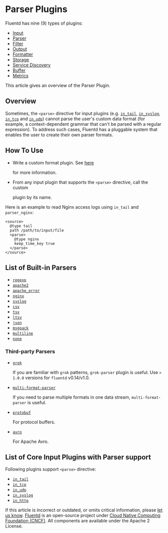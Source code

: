 # Parser Plugins

Fluentd has nine \(9\) types of plugins:

* [Input](../input/)
* [Parser](./)
* [Filter](../filter/)
* [Output](../output/)
* [Formatter](../formatter/)
* [Storage](../storage/)
* [Service Discovery](../service_discovery/)
* [Buffer](../buffer/)
* [Metrics](../metrics/)

This article gives an overview of the Parser Plugin.

## Overview

Sometimes, the `<parse>` directive for input plugins \(e.g. [`in_tail`](../input/tail.md), [`in_syslog`](../input/syslog.md), [`in_tcp`](../input/tcp.md) and [`in_udp`](../input/udp.md)\) cannot parse the user's custom data format \(for example, a context-dependent grammar that can't be parsed with a regular expression\). To address such cases, Fluentd has a pluggable system that enables the user to create their own parser formats.

## How To Use

* Write a custom format plugin. See [here](../plugin-development/api-plugin-parser.md)

  for more information.

* From any input plugin that supports the `<parse>` directive, call the custom

  plugin by its name.

Here is an example to read Nginx access logs using `in_tail` and `parser_nginx`:

```text
<source>
  @type tail
  path /path/to/input/file
  <parse>
    @type nginx
    keep_time_key true
  </parse>
</source>
```

## List of Built-in Parsers

* [`regexp`](regexp.md)
* [`apache2`](apache2.md)
* [`apache_error`](apache_error.md)
* [`nginx`](nginx.md)
* [`syslog`](syslog.md)
* [`csv`](csv.md)
* [`tsv`](tsv.md)
* [`ltsv`](ltsv.md)
* [`json`](json.md)
* [`msgpack`](msgpack.md)
* [`multiline`](multiline.md)
* [`none`](none.md)

### Third-party Parsers

* [`grok`](https://github.com/fluent/fluent-plugin-grok-parser)

  If you are familiar with `grok` patterns, `grok-parser` plugin is useful. Use `> 1.0.0` versions for `fluentd` v0.14/v1.0.

* [`multi-format-parser`](https://github.com/repeatedly/fluent-plugin-multi-format-parser)

  If you need to parse multiple formats in one data stream, `multi-format-parser` is useful.

* [`protobuf`](https://github.com/fluent-plugins-nursery/fluent-plugin-parser-protobuf)

  For protocol buffers.

* [`avro`](https://github.com/fluent-plugins-nursery/fluent-plugin-parser-avro)

  For Apache Avro.

## List of Core Input Plugins with Parser support

Following plugins support `<parse>` directive:

* [`in_tail`](../input/tail.md)
* [`in_tcp`](../input/tcp.md)
* [`in_udp`](../input/udp.md)
* [`in_syslog`](../input/syslog.md)
* [`in_http`](../input/http.md)

If this article is incorrect or outdated, or omits critical information, please [let us know](https://github.com/fluent/fluentd-docs-gitbook/issues?state=open). [Fluentd](http://www.fluentd.org/) is an open-source project under [Cloud Native Computing Foundation \(CNCF\)](https://cncf.io/). All components are available under the Apache 2 License.

